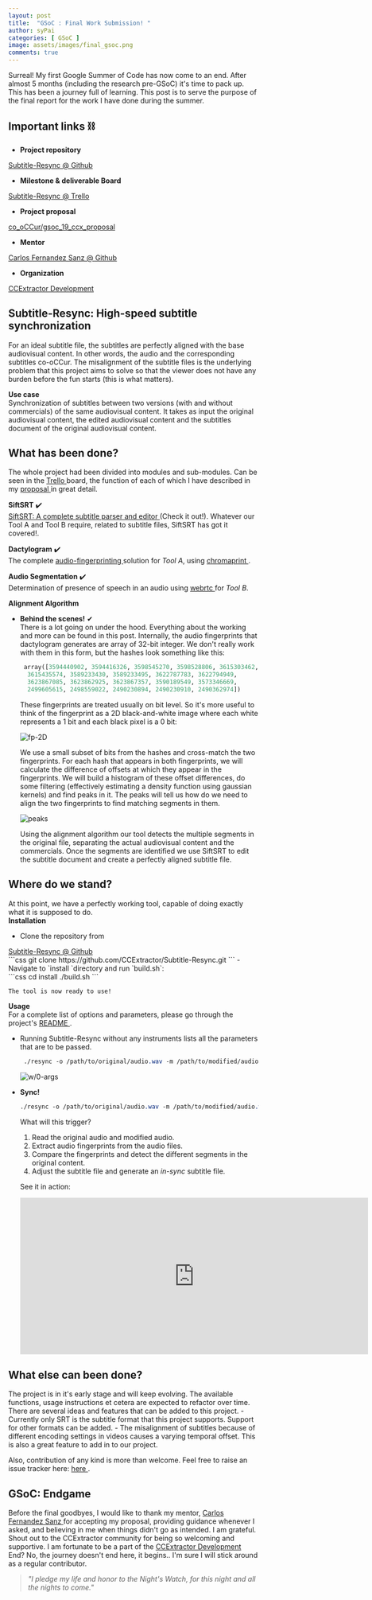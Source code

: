 ```yaml
---
layout: post
title:  "GSoC : Final Work Submission! "
author: syPai
categories: [ GSoC ]
image: assets/images/final_gsoc.png
comments: true
---
```

Surreal! My first Google Summer of Code has now come to an end. After almost 5 months
(including the research pre-GSoC) it's time to pack up. This has been a journey full of learning. This post is to serve the purpose of the final report for the work I have done during the summer.

<div class="section-title margtop3rem">
            <h2><span>Important links &#9939;</span></h2>
 </div>
 
 - **Project repository**  <br/>
 <a href="https://github.com/CCExtractor/Subtitle-Resync" target="_blank">
     Subtitle-Resync @ Github
   </a>
   
   
  - **Milestone & deliverable Board**<br/>
  <a href="https://trello.com/b/JQGOK4Yo/co-occursubtitlesynchronization" target="_blank">
      Subtitle-Resync @ Trello
  </a>
  
  
  - **Project proposal**<br/>
  <a href="https://github.com/sypai/gsoc_19_ccx_proposal/" target="_blank">
        co_oCCur/gsoc_19_ccx_proposal
    </a>

- **Mentor**<br/>
 <a href="https://github.com/cfsmp3" target="_blank">
  Carlos Fernandez Sanz @ Github 
  </a>
  
- **Organization**<br/>
<a href="https://ccextractor.org/" target="_blank">
  CCExtractor Development
  </a>
  
<div class="section-title margtop3rem">
            <h2><span>Subtitle-Resync: High-speed subtitle synchronization </span></h2>
</div>
For an ideal subtitle file, the subtitles are perfectly aligned with
 the base audiovisual content. In other words, the audio and the
 corresponding subtitles co-oCCur. 
The misalignment of the subtitle files is the underlying problem
 that this project aims to solve so that the viewer does not have 
any burden before the fun starts (this is what matters).

**Use case** <br/>
Synchronization of subtitles between two versions
 (with and without commercials) of the same 
 audiovisual content. It takes as input the original audiovisual 
 content, the edited audiovisual content and the subtitles 
 document of the original audiovisual content.<br />

<div class="section-title margtop3rem">
            <h2><span>What has been done? </span></h2>
</div>

The whole project had been divided into modules and sub-modules.
Can be seen in the
<a href="https://trello.com/b/JQGOK4Yo/co-occursubtitlesynchronization" target="_blank">
      Trello
  </a>
board, the function of each of which I have described in my 
  <a href="https://github.com/sypai/gsoc_19_ccx_proposal/" target="_blank">
     proposal
    </a>
in great detail.


**SiftSRT** ✔️<br />
<a href="https://github.com/sypai/SiftSRT" target="_blank">
SiftSRT: A complete subtitle parser and editor
</a> (Check it out!).
Whatever our Tool A and Tool B require, related to subtitle files,
SiftSRT has got it covered!. <br />

**Dactylogram** ✔️<br />
The complete 
 <a href="https://en.wikipedia.org/wiki/Acoustic_fingerprint" target="_blank">
  audio-fingerprinting 
</a>
 solution for _Tool A_, using
<a href="https://github.com/acoustid/chromaprint" target="_blank">
chromaprint
 </a>.
 
 **Audio Segmentation** ✔️<br />
 Determination of presence of speech in an audio using
 <a href="https://webrtc.org/" target="_blank">
 webrtc
 </a> for _Tool B_.
 
  **Alignment Algorithm** ️<br />
 - **Behind the scenes!**   ✔<br/>
 There is a lot going on under the hood. Everything about
 the working and more can be found in this post.
  Internally, the audio fingerprints that dactylogram generates are
  array of 32-bit integer. We don't really work with them in this 
  form, but the hashes look something like this:
     
   ```python
    array([3594440902, 3594416326, 3598545270, 3598528806, 3615303462,
     3615435574, 3589233430, 3589233495, 3622787783, 3622794949,
     3623867085, 3623862925, 3623867357, 3590189549, 3573346669,
     2499605615, 2498559022, 2490230894, 2490230910, 2490362974])
   ```
    
   These fingerprints are treated usually on bit level. So it's more useful to think of the 
  fingerprint as a 2D black-and-white image where each white 
  represents a 1 bit and each black pixel is a 0 bit:
  
   <img class="featured-image img-fluid" src="{{ site.baseurl }}/assets/images/fp.png" alt="fp-2D">     
 
   We use a small subset of bits from the hashes and
  cross-match the two fingerprints. For each hash that appears
  in both fingerprints, we will calculate the difference of offsets 
  at which they appear in the fingerprints. We will build a histogram 
  of these offset differences, do some filtering 
  (effectively estimating a density function using gaussian kernels) and find peaks in it.
  The peaks will tell us how do we need to align the two fingerprints 
  to find matching segments in them. 
  
    <img class="featured-image img-fluid" src="{{ site.baseurl }}/assets/images/peaks.png" alt="peaks"> 
  
   Using the alignment algorithm our tool detects the multiple segments
  in the original file, separating the actual audiovisual content and the commercials.
   Once the segments are identified we use SiftSRT to edit the subtitle document and
  create a perfectly aligned subtitle file.

<div class="section-title margtop3rem">
            <h2><span>Where do we stand? </span></h2>
</div>

At this point, we have a perfectly working tool, capable of doing
exactly what it is supposed to do. <br /> 
**Installation**<br />
- Clone the repository from 
<a href="https://github.com/CCExtractor/Subtitle-Resync" target="_blank">
     Subtitle-Resync @ Github
   </a>
<br  />
    ```css
    git clone https://github.com/CCExtractor/Subtitle-Resync.git
    ```
- Navigate to `install `directory and run `build.sh`:<br/>
     ```css
    cd install
    ./build.sh
    ```

    The tool is now ready to use!

**Usage**<br/>
 For a complete list of options and parameters, please
go through the project's 
<a href="https://github.com/CCExtractor/Subtitle-Resync/blob/master/README.md" target="_blank">
     README
   </a>.
   - Running Subtitle-Resync without any instruments lists all the parameters that are to be passed.<br />
       ```css
        ./resync -o /path/to/original/audio.wav -m /path/to/modified/audio.wav -s /path/to/original/subtitle.srt
       ```
    
        <img class="featured-image img-fluid" src="{{ site.baseurl }}/assets/images/cooccur_wo_args.png" alt="w/0-args">
   
   - **Sync!**<br />
       ```css
       ./resync -o /path/to/original/audio.wav -m /path/to/modified/audio.wav -s /path/to/original/subtitle.srt
       ```
       What will this trigger?
       1. Read the original audio and modified audio.
       2. Extract audio fingerprints from the audio files.
       3. Compare the fingerprints and detect the different segments in the original content.
       4. Adjust the subtitle file and generate an *in-sync* subtitle file.
       
       See it in action: 
       <iframe width="700" height="315" src="https://www.youtube.com/embed/i_HQIUoM6E" frameborder="0" allow="accelerometer; autoplay; encrypted-media; gyroscope; picture-in-picture" allowfullscreen></iframe>

<div class="section-title margtop3rem">
            <h2><span>What else can been done? </span></h2>
</div>
The project is in it's early stage and will keep evolving. The available functions, usage instructions et cetera are 
expected to refactor over time. There are several ideas and features that can be added to this project.
- Currently only SRT is the subtitle format that this project supports. Support for other formats can be added.
- The misalignment of subtitles because of different encoding settings in videos causes a varying temporal offset. This is
also a great feature to add in to our project. <br/>

Also, contribution of any kind is more than welcome. Feel free to raise an issue tracker here: 
<a href="https://github.com/CCExtractor/Subtitle-Resync/issues" target="_blank">
   here
   </a>.
 
<div class="section-title margtop3rem">
            <h2><span>GSoC: Endgame </span></h2>
</div>

Before the final goodbyes, I would like to thank my mentor, 
<a href="https://github.com/cfsmp3" target="_blank">
Carlos Fernandez Sanz 
</a> 
for accepting my proposal, 
providing guidance whenever I asked, and believing in me when things didn't go as intended. I am grateful. 
<br />Shout out to the CCExtractor community for being so welcoming and supportive. 
I am fortunate to be a part of the 
<a href="https://ccextractor.org" target="_blank">
CCExtractor Development 
</a>
<br />
End? No, the journey doesn't end here, it begins.. I'm sure I will stick around as a regular contributor. 

<blockquote class="primary right">
<em>"I pledge my life and honor to the Night's Watch, for this night and all the nights to come."</em>
<br>
</blockquote>


 
      
   
   


